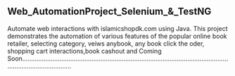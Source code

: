 ## Web_AutomationProject_Selenium_&_TestNG
Automate web interactions with islamicshopdk.com using Java. This project demonstrates the automation of various features of the popular online book retailer, selecting category, veiws anybook, any book  click the oder, shopping cart interactions,book cashout and Coming Soon........................................................................................................................................................
